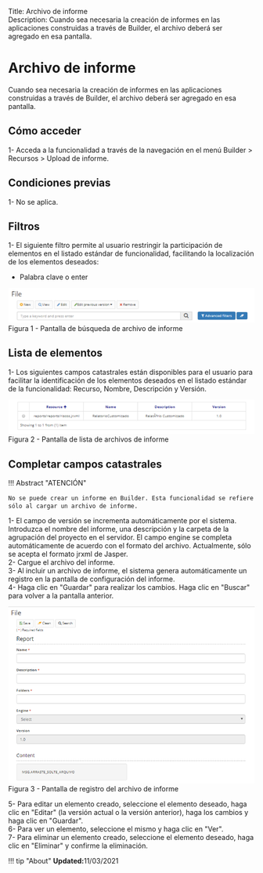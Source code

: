 Title: Archivo de informe  
Description: Cuando sea necesaria la creación de informes en las aplicaciones construidas a través de Builder, el archivo deberá ser agregado en esa pantalla.  

# Archivo de informe   
 
Cuando sea necesaria la creación de informes en las aplicaciones construidas a través de Builder, el archivo deberá ser agregado en esa pantalla.    

## Cómo acceder  

1- Acceda a la funcionalidad a través de la navegación en el menú Builder > Recursos > Upload de informe.   

## Condiciones previas

1- No se aplica.    

## Filtros

1- El siguiente filtro permite al usuario restringir la participación de elementos en el listado estándar de funcionalidad, facilitando la localización de los elementos deseados:   

- Palabra clave o enter   

![Screenshot](images/Report-file-fig01.png)   
Figura 1 - Pantalla de búsqueda de archivo de informe     

## Lista de elementos

1- Los siguientes campos catastrales están disponibles para el usuario para facilitar la identificación de los elementos deseados en el listado estándar de la funcionalidad: Recurso, Nombre, Descripción y Versión.  

![Screenshot](images/Report-file-fig02.png)   
Figura 2 - Pantalla de lista de archivos de informe    

## Completar campos catastrales    

!!! Abstract "ATENCIÓN"  

    No se puede crear un informe en Builder. Esta funcionalidad se refiere sólo al cargar un archivo de informe.  
	
1- El campo de versión se incrementa automáticamente por el sistema. Introduzca el nombre del informe, una descripción y la carpeta de la agrupación del proyecto en el servidor. El campo engine se completa automáticamente de acuerdo con el formato del archivo. Actualmente, sólo se acepta el formato jrxml de Jasper.    
2- Cargue el archivo del informe.  
3- Al incluir un archivo de informe, el sistema genera automáticamente un registro en la pantalla de configuración del informe.    
4- Haga clic en "Guardar" para realizar los cambios. Haga clic en "Buscar" para volver a la pantalla anterior.   

![Screenshot](images/Report-file-fig03.png)  
Figura 3 - Pantalla de registro del archivo de informe    

5- Para editar un elemento creado, seleccione el elemento deseado, haga clic en "Editar" (la versión actual o la versión anterior), haga los cambios y haga clic en "Guardar".   
6- Para ver un elemento, seleccione el mismo y haga clic en "Ver".  
7- Para eliminar un elemento creado, seleccione el elemento deseado, haga clic en "Eliminar" y confirme la eliminación.  


!!! tip "About"
    <b>Updated:</b>11/03/2021
